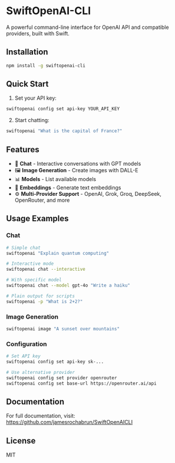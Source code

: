 # SwiftOpenAI-CLI

A powerful command-line interface for OpenAI API and compatible providers, built with Swift.

## Installation

```bash
npm install -g swiftopenai-cli
```

## Quick Start

1. Set your API key:
```bash
swiftopenai config set api-key YOUR_API_KEY
```

2. Start chatting:
```bash
swiftopenai "What is the capital of France?"
```

## Features

- 💬 **Chat** - Interactive conversations with GPT models
- 🖼️ **Image Generation** - Create images with DALL-E
- 📊 **Models** - List available models
- 🧮 **Embeddings** - Generate text embeddings
- ⚙️ **Multi-Provider Support** - OpenAI, Grok, Groq, DeepSeek, OpenRouter, and more

## Usage Examples

### Chat
```bash
# Simple chat
swiftopenai "Explain quantum computing"

# Interactive mode
swiftopenai chat --interactive

# With specific model
swiftopenai chat --model gpt-4o "Write a haiku"

# Plain output for scripts
swiftopenai -p "What is 2+2?"
```

### Image Generation
```bash
swiftopenai image "A sunset over mountains"
```

### Configuration
```bash
# Set API key
swiftopenai config set api-key sk-...

# Use alternative provider
swiftopenai config set provider openrouter
swiftopenai config set base-url https://openrouter.ai/api
```

## Documentation

For full documentation, visit: https://github.com/jamesrochabrun/SwiftOpenAICLI

## License

MIT